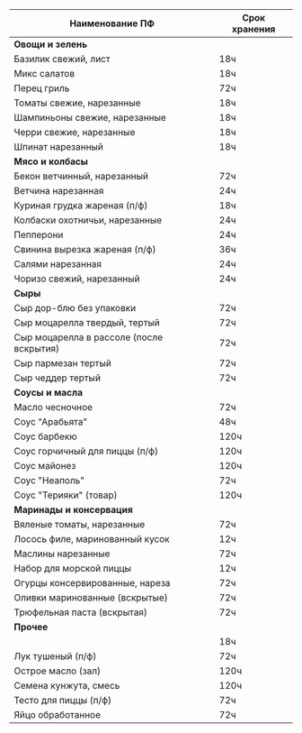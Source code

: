 | Наименование ПФ                          | Срок хранения |
| ---------------------------------------- | ------------- |
| **Овощи и зелень**                       |               |
| Базилик свежий, лист                     | 18ч           |
| Микс салатов                             | 18ч           |
| Перец гриль                              | 72ч           |
| Томаты свежие, нарезанные                | 18ч           |
| Шампиньоны свежие, нарезанные            | 18ч           |
| Черри свежие, нарезанные                 | 18ч           |
| Шпинат нарезанный                        | 18ч           |
| **Мясо и колбасы**                       |               |
| Бекон ветчинный, нарезанный              | 72ч           |
| Ветчина нарезанная                       | 24ч           |
| Куриная грудка жареная (п/ф)             | 18ч           |
| Колбаски охотничьи, нарезанные           | 24ч           |
| Пепперони                                | 24ч           |
| Свинина вырезка жареная (п/ф)            | 36ч           |
| Салями нарезанная                        | 24ч           |
| Чоризо свежий, нарезанный                | 24ч           |
| **Сыры**                                 |               |
| Сыр дор-блю без упаковки                 | 72ч           |
| Сыр моцарелла твердый, тертый            | 72ч           |
| Сыр моцарелла в рассоле (после вскрытия) | 72ч           |
| Сыр пармезан тертый                      | 72ч           |
| Сыр чеддер тертый                        | 72ч           |
| **Соусы и масла**                        |               |
| Масло чесночное                          | 72ч           |
| Соус "Арабьята"                          | 48ч           |
| Соус барбекю                             | 120ч          |
| Соус горчичный для пиццы (п/ф)           | 120ч          |
| Соус майонез                             | 120ч          |
| Соус "Неаполь"                           | 72ч           |
| Соус "Терияки" (товар)                   | 120ч          |
| **Маринады и консервация**               |               |
| Вяленые томаты, нарезанные               | 72ч           |
| Лосось филе, маринованный кусок          | 12ч           |
| Маслины нарезанные                       | 72ч           |
| Набор для морской пиццы                  | 12ч           |
| Огурцы консервированные, нареза          | 72ч           |
| Оливки маринованные (вскрытые)           | 72ч           |
| Трюфельная паста (вскрытая)              | 72ч           |
| **Прочее**                               |               |
|                                          | 18ч           |
| Лук тушеный (п/ф)                        | 72ч           |
| Острое масло (зал)                       | 120ч          |
| Семена кунжута, смесь                    | 120ч          |
| Тесто для пиццы (п/ф)                    | 72ч           |
| Яйцо обработанное                        | 72ч           |
